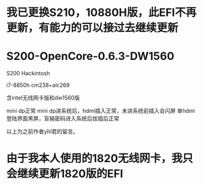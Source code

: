# 我已更换S210，10880H版，此EFI不再更新，有能力的可以接过去继续更新

# S200-OpenCore-0.6.3-DW1560
S200 Hackintosh

i7-8850h
cm238+alc269

含intel无线网卡版和dw1560版

mini dp正常
mini dp进系统后，hdmi插入正常，未进系统前插入会闪屏
单hdmi登陆界面黑屏，盲输密码进入系统后拔插后正常

以上为之前作者yhl君的留言。

# 由于我本人使用的1820无线网卡，我只会继续更新1820版的EFI

